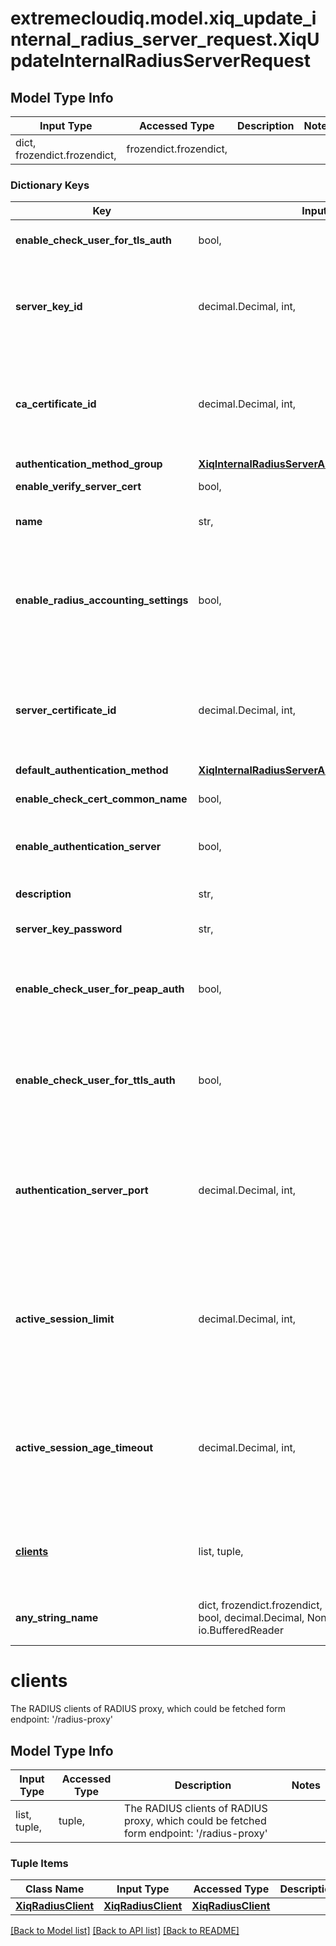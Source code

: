 # extremecloudiq.model.xiq_update_internal_radius_server_request.XiqUpdateInternalRadiusServerRequest

## Model Type Info
Input Type | Accessed Type | Description | Notes
------------ | ------------- | ------------- | -------------
dict, frozendict.frozendict,  | frozendict.frozendict,  |  | 

### Dictionary Keys
Key | Input Type | Accessed Type | Description | Notes
------------ | ------------- | ------------- | ------------- | -------------
**enable_check_user_for_tls_auth** | bool,  | BoolClass,  | Enable check user for TLS auth or not | 
**server_key_id** | decimal.Decimal, int,  | decimal.Decimal,  | The Server key ID, which could be fetched from endpoint: &#x27;/certificates&#x27; and pick up with type &#x27;KEY&#x27; | value must be a 64 bit integer
**ca_certificate_id** | decimal.Decimal, int,  | decimal.Decimal,  | The CA certificate ID, which could be fetched from endpoint: &#x27;/certificates&#x27; and pick up with type &#x27;CA&#x27; | value must be a 64 bit integer
**authentication_method_group** | [**XiqInternalRadiusServerAuthenticationMethodGroup**](XiqInternalRadiusServerAuthenticationMethodGroup.md) | [**XiqInternalRadiusServerAuthenticationMethodGroup**](XiqInternalRadiusServerAuthenticationMethodGroup.md) |  | 
**enable_verify_server_cert** | bool,  | BoolClass,  | Enable verify server cert or not | 
**name** | str,  | str,  | The internal RADIUS server name | 
**enable_radius_accounting_settings** | bool,  | BoolClass,  | Enable the RADIUS server as accounting or not, must enable authentication server if want to enable accounting settings | 
**server_certificate_id** | decimal.Decimal, int,  | decimal.Decimal,  | The Server certificate ID, which could be fetched from endpoint: &#x27;/certificates&#x27; and pick up with type &#x27;CERT&#x27; | value must be a 64 bit integer
**default_authentication_method** | [**XiqInternalRadiusServerAuthenticationMethod**](XiqInternalRadiusServerAuthenticationMethod.md) | [**XiqInternalRadiusServerAuthenticationMethod**](XiqInternalRadiusServerAuthenticationMethod.md) |  | 
**enable_check_cert_common_name** | bool,  | BoolClass,  | Enable check cert common name or not | 
**enable_authentication_server** | bool,  | BoolClass,  | Enable the RADIUS server as authentication or not | 
**description** | str,  | str,  | The internal RADIUS server description | [optional] 
**server_key_password** | str,  | str,  | password for server key | [optional] 
**enable_check_user_for_peap_auth** | bool,  | BoolClass,  | Enable check user for PEAP auth or not, for Active Directory as the external user directory only | [optional] 
**enable_check_user_for_ttls_auth** | bool,  | BoolClass,  | Enable check user for TTLS auth or not, for Active Directory as the external user directory only | [optional] 
**authentication_server_port** | decimal.Decimal, int,  | decimal.Decimal,  | Port for the authentication, must enable authentication. Max:65535, Min:1 | [optional] if omitted the server will use the default value of 1812value must be a 32 bit integer
**active_session_limit** | decimal.Decimal, int,  | decimal.Decimal,  | Active session limit, must enable accounting setting. Max:15, Min:0 | [optional] if omitted the server will use the default value of 0value must be a 32 bit integer
**active_session_age_timeout** | decimal.Decimal, int,  | decimal.Decimal,  | Active session age timeout in seconds, must enable accounting setting. Max:300000000, Min:0 | [optional] if omitted the server will use the default value of 30value must be a 32 bit integer
**[clients](#clients)** | list, tuple,  | tuple,  | The RADIUS clients of RADIUS proxy, which could be fetched form endpoint: &#x27;/radius-proxy&#x27; | [optional] 
**any_string_name** | dict, frozendict.frozendict, str, date, datetime, int, float, bool, decimal.Decimal, None, list, tuple, bytes, io.FileIO, io.BufferedReader | frozendict.frozendict, str, BoolClass, decimal.Decimal, NoneClass, tuple, bytes, FileIO | any string name can be used but the value must be the correct type | [optional]

# clients

The RADIUS clients of RADIUS proxy, which could be fetched form endpoint: '/radius-proxy'

## Model Type Info
Input Type | Accessed Type | Description | Notes
------------ | ------------- | ------------- | -------------
list, tuple,  | tuple,  | The RADIUS clients of RADIUS proxy, which could be fetched form endpoint: &#x27;/radius-proxy&#x27; | 

### Tuple Items
Class Name | Input Type | Accessed Type | Description | Notes
------------- | ------------- | ------------- | ------------- | -------------
[**XiqRadiusClient**](XiqRadiusClient.md) | [**XiqRadiusClient**](XiqRadiusClient.md) | [**XiqRadiusClient**](XiqRadiusClient.md) |  | 

[[Back to Model list]](../../README.md#documentation-for-models) [[Back to API list]](../../README.md#documentation-for-api-endpoints) [[Back to README]](../../README.md)

